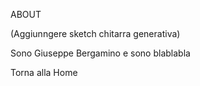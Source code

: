 ABOUT

(Aggiunngere sketch chitarra generativa)

Sono Giuseppe Bergamino e sono blablabla





Torna alla Home
